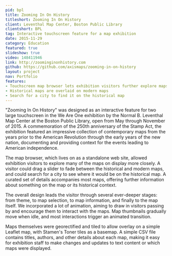 ```yaml
---
pid: bpl
title: Zooming In On History
titleshort: Zooming In On History
client: Leventhal Map Center, Boston Public Library
clientshort: BPL
tag: Interactive touchscreen feature for a map exhibition
date: 2015-11-29
category: Education
featured: true
slideshow: true
video: 148411946
link: http://zoominginonhistory.com
github: https://github.com/axismaps/zooming-in-on-history
layout: project
nav: Portfolio
features:
- Touchscreen map browser lets exhibition visitors further explore maps
- Historical maps are overlaid on modern maps
- Search for a city to find it on the historical map
---
```


"Zooming In On History" was designed as an interactive feature for two large touchscreen in the We Are One exhibition by the Normal B. Leventhal Map Center at the Boston Public Library, open from May through November of 2015. A commemoration of the 250th anniversary of the Stamp Act, the exhibition featured an impressive collection of contemporary maps from the years prior to the American Revolution through the early years of the new nation, documenting and providing context for the events leading to American independence.

The map browser, which lives on as a standalone web site, allowed exhibition visitors to explore many of the maps on display more closely. A visitor could drag a slider to fade between the historical and modern maps, and could search for a city to see where it would be on the historical map. A curated set of details accompanies most maps, offering further information about something on the map or its historical context.

The overall design leads the visitor through several ever-deeper stages: from theme, to map selection, to map information, and finally to the map itself. We incorporated a lot of animation, aiming to draw in visitors passing by and encourage them to interact with the maps. Map thumbnails gradually move when idle, and most interactions trigger an animated transition.

Maps themselves were georectified and tiled to allow overlay on a simple Leaflet map, with Stamen's Toner tiles as a basemap. A simple CSV file contains titles, authors, and other details about each map, making it easy for exhibition staff to make changes and updates to text content or which maps were displayed.